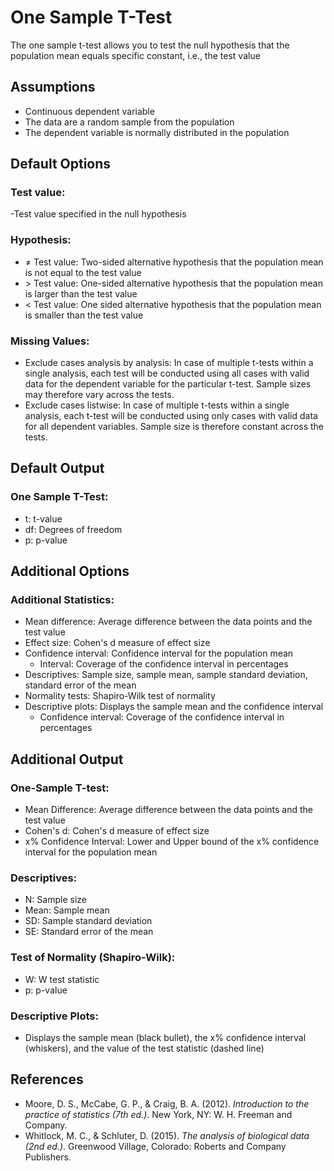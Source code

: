 One Sample T-Test
==========================

The one sample t-test allows you to test the null hypothesis that the population mean equals specific constant, i.e., the test value

Assumptions
-----------
- Continuous dependent variable
- The data are a random sample from the population
- The dependent variable is normally distributed in the population

Default Options
-------
### Test value: 
-Test value specified in the null hypothesis

### Hypothesis:
- &ne; Test value: Two-sided alternative hypothesis that the population mean is not equal to the test value 
- &gt; Test value: One-sided alternative hypothesis that the population mean is larger than the test value
- &lt; Test value: One sided alternative hypothesis that the population mean is smaller than the test value 

### Missing Values:
 - Exclude cases analysis by analysis: In case of multiple t-tests within a single analysis, each test will be conducted using all cases with valid data for the dependent variable for the particular t-test. 
 Sample sizes may therefore vary across the tests.
 - Exclude cases listwise: In case of multiple t-tests within a single analysis, each t-test will be conducted using only cases with valid data for all dependent variables. Sample size is therefore constant across the tests. 
 
Default Output
-------
### One Sample T-Test:
- t: t-value
- df: Degrees of freedom
- p: p-value

Additional Options
-------
### Additional Statistics:
- Mean difference: Average difference between the data points and the test value
- Effect size: Cohen's d measure of effect size
- Confidence interval: Confidence interval for the population mean
  - Interval: Coverage of the confidence interval in percentages
- Descriptives: Sample size, sample mean, sample standard deviation, standard error of the mean
- Normality tests: Shapiro-Wilk test of normality
- Descriptive plots: Displays the sample mean and the confidence interval
  - Confidence interval: Coverage of the confidence interval in percentages

Additional Output
-------
### One-Sample T-test:
- Mean Difference: Average difference between the data points and the test value
- Cohen's d: Cohen's d measure of effect size
- x% Confidence Interval: Lower and Upper bound of the x% confidence interval for the population mean

### Descriptives:
- N: Sample size
- Mean: Sample mean 
- SD: Sample standard deviation
- SE: Standard error of the mean

### Test of Normality (Shapiro-Wilk):
- W: W test statistic
- p: p-value

### Descriptive Plots: 
- Displays the sample mean (black bullet), the x% confidence interval (whiskers), and the value of the test statistic (dashed line)

References
-------
- Moore, D. S., McCabe, G. P., & Craig, B. A. (2012). *Introduction to the practice of statistics (7th ed.)*. New York, NY: W. H. Freeman and Company.
- Whitlock, M. C., & Schluter, D. (2015). *The analysis of biological data (2nd ed.)*. Greenwood Village, Colorado: Roberts and Company Publishers.
